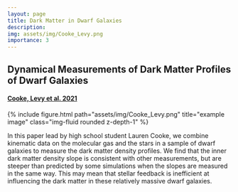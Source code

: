 ```yaml
---
layout: page
title: Dark Matter in Dwarf Galaxies
description:
img: assets/img/Cooke_Levy.png
importance: 3
---
```


## Dynamical Measurements of Dark Matter Profiles of Dwarf Galaxies
#### [Cooke, Levy et al. 2021](https://ui.adsabs.harvard.edu/abs/2022MNRAS.512.1012C/abstract)

<div class="row">
    <div class="col-sm mt-3 mt-md-0">
        {% include figure.html path="assets/img/Cooke_Levy.png" title="example image" class="img-fluid rounded z-depth-1" %}
    </div>
</div>

In this paper lead by high school student Lauren Cooke, we combine kinematic data on the molecular gas and the stars in a sample of dwarf galaxies to measure the dark matter density profiles. We find that the inner dark matter density slope is consistent with other measurements, but are steeper than predicted by some simulations when the slopes are measured in the same way. This may mean that stellar feedback is inefficient at influencing the dark matter in these relatively massive dwarf galaxies.
